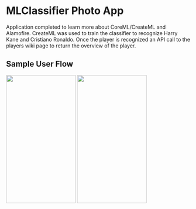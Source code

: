 # MLClassifier Photo App
Application completed to learn more about CoreML/CreateML and Alamofire. CreateML was used to train the classifier to recognize Harry Kane and Cristiano Ronaldo. Once the player is recognized an API call to the players wiki page to return the overview of the player.

## Sample User Flow

<img src="kane.gif" width="190" height="350" />
<img src="ronaldo.gif" width="190" height="350" />
